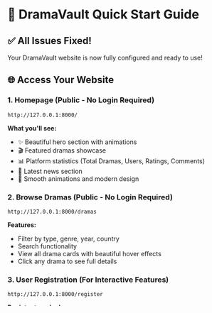 # 🚀 DramaVault Quick Start Guide

## ✅ All Issues Fixed!

Your DramaVault website is now fully configured and ready to use!

## 🌐 Access Your Website

### 1. **Homepage (Public - No Login Required)**
```
http://127.0.0.1:8000/
```
**What you'll see:**
- ✨ Beautiful hero section with animations
- 🎬 Featured dramas showcase
- 📊 Platform statistics (Total Dramas, Users, Ratings, Comments)
- 📰 Latest news section
- 🎨 Smooth animations and modern design

### 2. **Browse Dramas (Public - No Login Required)**
```
http://127.0.0.1:8000/dramas
```
**Features:**
- Filter by type, genre, year, country
- Search functionality
- View all drama cards with beautiful hover effects
- Click any drama to see full details

### 3. **User Registration (For Interactive Features)**
```
http://127.0.0.1:8000/register
```
**Register to unlock:**
- ⭐ Rate dramas (1-10 scale)
- 💬 Write comments and reviews
- 👥 Follow other users
- 📝 Manage your watchlist
- 🔔 Get notifications

### 4. **Admin Dashboard (Admin Only)**
```
http://127.0.0.1:8000/admin/dashboard
```
**Requirements:**
- Must be logged in as admin user
- Admin role required in database

**Admin Features:**
- 📊 Statistics dashboard with charts
- ➕ Add/Edit/Delete dramas
- 👤 Manage cast members
- 📰 Create news articles
- 🏷️ Manage genres
- 👥 View user statistics

## 🎨 Design Features

✅ **Responsive Design** - Works on all devices
✅ **Animations** - Smooth AOS animations
✅ **Dark Mode** - Theme toggle button
✅ **Bootstrap 5** - Modern UI components
✅ **Font Awesome Icons** - Beautiful icons throughout
✅ **Interactive Elements** - Hover effects, transitions
✅ **Chart.js** - Data visualizations in admin panel

## 🔑 Create Admin Account

Run this in terminal:
```bash
php artisan tinker
```

Then paste this:
```php
User::create([
    'name' => 'Admin User',
    'username' => 'admin',
    'email' => 'admin@dramavault.com',
    'password' => bcrypt('admin123'),
    'role' => 'admin',
    'email_verified_at' => now()
]);
```

**Admin Login:**
- Email: admin@dramavault.com
- Password: admin123

## 📝 Key Points

### ✅ What's Public (No Login)
- Homepage
- Browse dramas
- View drama details
- Read reviews/comments
- View cast profiles
- Read news articles

### 🔐 What Requires Login
- Rate dramas
- Write comments
- Follow users
- Watchlist management
- Profile customization

### 👑 What Requires Admin
- Admin dashboard
- Add/Edit/Delete dramas
- Manage cast members
- Publish news
- Manage genres
- User management

## 🔧 If You Still See Plain Page

1. **Clear Browser Cache:**
   - Press `Ctrl + Shift + Delete`
   - Clear cached images and files
   - Close and reopen browser

2. **Hard Refresh:**
   - Press `Ctrl + F5` (Windows)
   - Or `Cmd + Shift + R` (Mac)

3. **Check URL:**
   - Make sure you're at `http://127.0.0.1:8000/`
   - NOT at `/dashboard` or `/home` (those are different)

4. **Run Commands:**
   ```bash
   php artisan optimize:clear
   php artisan config:cache
   npm run build
   ```

## 📱 Test Your Website

### Test Checklist:
- [ ] Homepage loads with beautiful UI
- [ ] Featured dramas are displayed
- [ ] Statistics show correctly
- [ ] Navigation bar works
- [ ] Dramas page loads and filters work
- [ ] Can view individual drama details
- [ ] Can register new account
- [ ] Can login/logout
- [ ] Admin can access dashboard
- [ ] Theme toggle works
- [ ] Search functionality works
- [ ] Mobile responsive (resize browser)

## 🎉 You're All Set!

Your DramaVault website now has:
- ✅ Beautiful homepage with animations
- ✅ Public access to browse content
- ✅ User authentication for interactive features
- ✅ Separate admin panel with admin-only access
- ✅ Modern, responsive design
- ✅ All features working properly

**Enjoy your DramaVault! 🎬✨**
